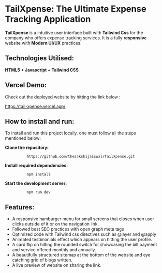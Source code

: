 # TailXpense: The Ultimate Expense Tracking Application

**TailXpense** is a intuitive user interface built with **Tailwind Css** for the company who offers expense tracking services. It is a fully **responsive** website with **Modern UI/UX**  practices.

## Technologies Utilised: 

**HTML5 + Javascript + Tailwind CSS** 

## Vercel Demo:

Check out the deployed website by hitting the link below :

https://tail-xpense.vercel.app/

## How to install and run:

To Install and run this project locally, one must follow all the steps mentioned below:

**Clone the repository:**

              https://github.com/thesakshijaiswal/TailXpense.git

**Install required dependencies:**

              npm install

**Start the development server:**

              npm run dev

## Features: 

- A responsive hamburger menu for small screens that closes when user clicks outside of it or on the navigation link.
- Followed best SEO practices with open graph meta tags
- Optimized code with Tailwind css directives such as @layer and @apply
- Animated testimonials effect which appears on hitting the user profile.
- A card flip on hitting the rounded switch for showcasing the bill payment and service offered monthly and annually.
- A beautifully structured sitemap at the bottom of the website and eye catching grid of blogs written.
- A live preview of website on sharing the link.

